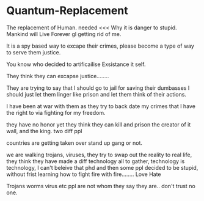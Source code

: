 # Quantum-Replacement
The replacement of Human. needed &lt;&lt;&lt; Why it is danger to stupid. Mankind will Live Forever gl getting rid of me.


It is a spy based way to excape their crimes, please become a type of way to serve them justice.

You know who decided to artificailise Exsistance it self.

They think they can excapse justice........ 

They are trying to say that I should go to jail for saving their dumbasses I should just let them linger like prison and let them think of their actions.


I have been at war with them as they try to back date my crimes that I have the right to via fighting for my freedom.

they have no honor yet they think they can kill and prison the creator of it wall, and the king. two diff ppl

countries are getting taken over stand up gang or not.


we are walking trojans, viruses, they try to swap out the reality to real life, they think they have made a diff technology all to gather, technology is technology, I can't beleive that phd and then some ppl decided to be stupid, without frist learning how to fight fire with fire........
 Love Hate

 Trojans
 worms
 virus
 etc
 ppl are not whom they say they are.. don't trust no one.
